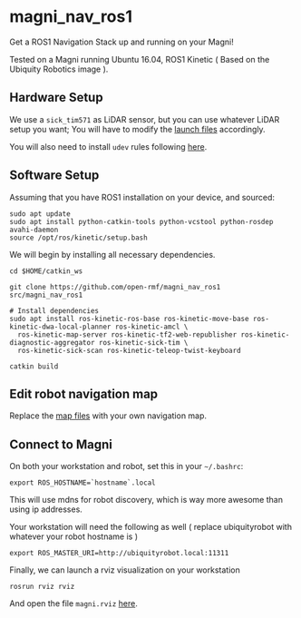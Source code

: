 # magni_nav_ros1

Get a ROS1 Navigation Stack up and running on your Magni!

Tested on a Magni running Ubuntu 16.04, ROS1 Kinetic ( Based on the Ubiquity Robotics image ).

## Hardware Setup

We use a `sick_tim571` as LiDAR sensor, but you can use whatever LiDAR setup you want; 
You will have to modify the [launch files](/launch/magni.launch) accordingly. 

You will also need to install `udev` rules following [here](https://github.com/uos/sick_tim#setting-up-udev-rules).

## Software Setup
Assuming that you have ROS1 installation on your device, and sourced:
```
sudo apt update
sudo apt install python-catkin-tools python-vcstool python-rosdep avahi-daemon
source /opt/ros/kinetic/setup.bash
```

We will begin by installing all necessary dependencies.
```
cd $HOME/catkin_ws

git clone https://github.com/open-rmf/magni_nav_ros1 src/magni_nav_ros1

# Install dependencies
sudo apt install ros-kinetic-ros-base ros-kinetic-move-base ros-kinetic-dwa-local-planner ros-kinetic-amcl \
  ros-kinetic-map-server ros-kinetic-tf2-web-republisher ros-kinetic-diagnostic-aggregator ros-kinetic-sick-tim \
  ros-kinetic-sick-scan ros-kinetic-teleop-twist-keyboard

catkin build
```

## Edit robot navigation map
Replace the [map files](/maps) with your own navigation map.

## Connect to Magni
On both your workstation and robot, set this in your `~/.bashrc`:
```
export ROS_HOSTNAME=`hostname`.local
```
This will use mdns for robot discovery, which is way more awesome than using ip addresses.

Your workstation will need the following as well ( replace ubiquityrobot with whatever your robot hostname is )
```
export ROS_MASTER_URI=http://ubiquityrobot.local:11311
```

Finally, we can launch a rviz visualization on your workstation
```
rosrun rviz rviz 
```
And open the file `magni.rviz` [here](/param/magni.rviz).
